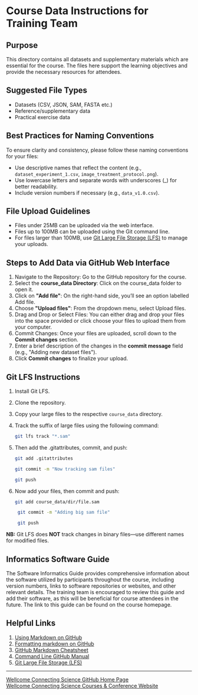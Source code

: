# Course Data Instructions for Training Team

## Purpose
This directory contains all datasets and supplementary materials which are essential for the course. The files here support the learning objectives and provide the necessary resources for attendees.

## Suggested File Types
- Datasets (CSV, JSON, SAM, FASTA etc.)
- Reference/supplementary data
- Practical exercise data

## Best Practices for Naming Conventions
To ensure clarity and consistency, please follow these naming conventions for your files:
- Use descriptive names that reflect the content (e.g., `dataset_experiment_1.csv`, `image_treatment_protocol.png`).
- Use lowercase letters and separate words with underscores (_) for better readability.
- Include version numbers if necessary (e.g., `data_v1.0.csv`).

## File Upload Guidelines
- Files under 25MB can be uploaded via the web interface.
- Files up to 100MB can be uploaded using the Git command line.
- For files larger than 100MB, use [Git Large File Storage (LFS)](https://git-lfs.github.com) to manage your uploads.

## Steps to Add Data via GitHub Web Interface
1. Navigate to the Repository: Go to the GitHub repository for the course.
2. Select the **course_data Directory**: Click on the course_data folder to open it.
3. Click on **"Add file"**: On the right-hand side, you’ll see an option labelled Add file.
4. Choose **"Upload files"**: From the dropdown menu, select Upload files.
5. Drag and Drop or Select Files: You can either drag and drop your files into the space provided or click choose your files to upload them from your computer.
6. Commit Changes: Once your files are uploaded, scroll down to the **Commit changes** section.
7. Enter a brief description of the changes in the **commit message** field (e.g., "Adding new dataset files").
8. Click **Commit changes** to finalize your upload.

## Git LFS Instructions
1. Install Git LFS.
2. Clone the repository.
3. Copy your large files to the respective `course_data` directory.
4. Track the suffix of large files using the following command:

    ```bash
   git lfs track "*.sam"
    ```

5. Then add the .gitattributes, commit, and push:

   ```bash
   git add .gitattributes
   ```
   ```bash
   git commit -m "Now tracking sam files"
   ```
   ```bash
   git push
   ```
   
6. Now add your files, then commit and push:

   ```bash
   git add course_data/dir/file.sam
   ```
   ```bash
    git commit -m "Adding big sam file"
   ```
   ```bash
    git push
   ```

**NB:** Git LFS does **NOT** track changes in binary files—use different names for modified files.

## Informatics Software Guide
The Software Informatics Guide provides comprehensive information about the software utilized by participants throughout the course, including version numbers, links to software repositories or websites, and other relevant details. The training team is encouraged to review this guide and add their software, as this will be beneficial for course attendees in the future. The link to this guide can be found on the course homepage. 

## Helpful Links
1. [Using Markdown on GitHub](https://docs.github.com/en/get-started/writing-on-github/getting-started-with-writing-and-formatting-on-github)
2. [Formatting markdown on GitHub](https://docs.github.com/en/github/writing-on-github/getting-started-with-writing-and-formatting-on-github/basic-writing-and-formatting-syntax)
3. [GitHub Markdown Cheatsheet](https://github.github.io/gfm/)
4. [Command Line GitHub Manual](https://cli.github.com/manual/)
5. [Git Large File Storage (LFS)](https://git-lfs.github.com)
 
________

[Wellcome Connecting Science GitHub Home Page](https://github.com/WCSCourses) </br>
[Wellcome Connecting Science Courses & Conference Website](https://coursesandconferences.wellcomeconnectingscience.org/our-events/)

